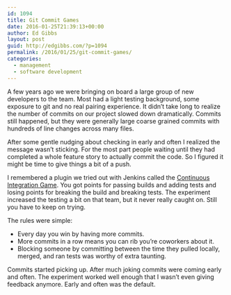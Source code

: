 ```yaml
---
id: 1094
title: Git Commit Games
date: 2016-01-25T21:39:13+00:00
author: Ed Gibbs
layout: post
guid: http://edgibbs.com/?p=1094
permalink: /2016/01/25/git-commit-games/
categories:
  - management
  - software development
---
```

A few years ago we were bringing on board a large group of new developers to the team. Most had a light testing background, some exposure to git and no real pairing experience. It didn&#8217;t take long to realize the number of commits on our project slowed down dramatically. Commits still happened, but they were generally large coarse grained commits with hundreds of line changes across many files.

After some gentle nudging about checking in early and often I realized the message wasn&#8217;t sticking. For the most part people waiting until they had completed a whole feature story to actually commit the code. So I figured it might be time to give things a bit of a push.

I remembered a plugin we tried out with Jenkins called the [Continuous Integration Game](https://wiki.jenkins-ci.org/display/JENKINS/The+Continuous+Integration+Game+plugin). You got points for passing builds and adding tests and losing points for breaking the build and breaking tests. The experiment increased the testing a bit on that team, but it never really caught on. Still you have to keep on trying.

The rules were simple:

  * Every day you win by having more commits.
  * More commits in a row means you can rib you&#8217;re coworkers about it.
  * Blocking someone by committing between the time they pulled locally, merged, and ran tests was worthy of extra taunting.

Commits started picking up. After much joking commits were coming early and often. The experiment worked well enough that I wasn&#8217;t even giving feedback anymore. Early and often was the default.